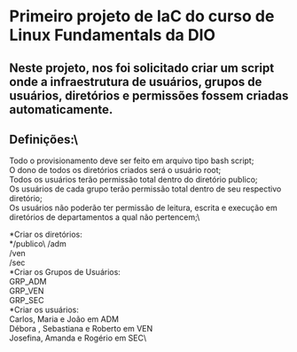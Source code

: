 # Primeiro projeto de IaC do curso de Linux Fundamentals da DIO

## Neste projeto, nos foi solicitado criar um script onde a infraestrutura de usuários, grupos de usuários, diretórios e permissões fossem criadas automaticamente.

## Definições:\
Todo o provisionamento deve ser feito em arquivo tipo bash script;\
O dono de todos os diretórios criados será o usuário root;\
Todos os usuários terão permissão total dentro do diretório publico;\
Os usuários de cada grupo terão permissão total dentro de seu respectivo diretório;\
Os usuários não poderão ter permissão de leitura, escrita e execução em diretórios de departamentos a qual não pertencem;\

*Criar os diretórios:\
*/publico\\
/adm\
/ven\
/sec\
*Criar os Grupos de Usuários:\
GRP_ADM\
GRP_VEN\
GRP_SEC\
*Criar os usuários:\
Carlos, Maria e João em ADM\
Débora , Sebastiana e Roberto em VEN\
Josefina, Amanda e Rogério em SEC\


